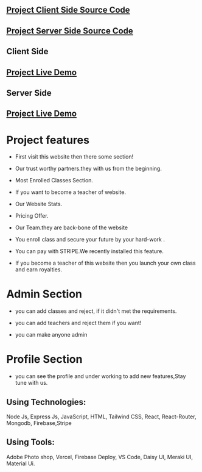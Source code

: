 ## [ Project Client Side Source Code](https://github.com/programming-hero-web-course1/b8a12-client-side-Mostofa2002)

## [ Project Server Side Source Code](https://github.com/programming-hero-web-course1/b8a12-server-side-Mostofa2002)

## Client Side

## [ Project Live Demo](https://micro-learner.web.app)

## Server Side

## [ Project Live Demo](https://micro-server.vercel.app)

# Project features

- First visit this website then there some section!

- Our trust worthy partners.they with us from the beginning.

- Most Enrolled Classes Section.

- If you want to become a teacher of website.

- Our Website Stats.

- Pricing Offer.

- Our Team.they are back-bone of the website

- You enroll class and secure your future by your hard-work .

- You can pay with STRIPE.We recently installed this feature.

- If you become a teacher of this website then you launch your own class and earn royalties.

# Admin Section

- you can add classes and reject, if it didn't met the requirements.

- you can add teachers and reject them if you want!

- you can make anyone admin

# Profile Section

- you can see the profile and under working to add new features,Stay tune with us.

## Using Technologies:

Node Js, Express Js, JavaScript, HTML, Tailwind CSS, React, React-Router, Mongodb, Firebase,Stripe

## Using Tools:

Adobe Photo shop, Vercel, Firebase Deploy, VS Code, Daisy UI, Meraki UI, Material Ui.
